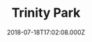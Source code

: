 ---
date: 2018-07-18T17:02:08.000Z
title: Trinity Park
latitude: 52.032941091526
longitude: 1.2230845941067618
category: checkin
---